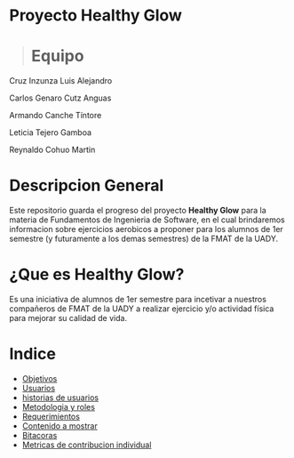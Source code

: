 # Proyecto Healthy Glow

> # Equipo
Cruz Inzunza Luis Alejandro

Carlos Genaro Cutz Anguas

Armando Canche Tíntore 

Leticia Tejero Gamboa 

Reynaldo Cohuo Martin 

# Descripcion General

Este repositorio guarda el progreso del proyecto **Healthy Glow** para la materia de Fundamentos de Ingenieria de Software, en el cual brindaremos informacion sobre ejercicios aerobicos a proponer para los alumnos de 1er semestre (y futuramente a los demas semestres) de la FMAT de la UADY.

# ¿Que es Healthy Glow?

Es una iniciativa de alumnos de 1er semestre para incetivar a nuestros compañeros de FMAT de la UADY a realizar ejercicio y/o actividad física para mejorar su calidad de vida.

# Indice
* [Objetivos](Documentacion/Objetivo.md)
* [Usuarios](Documentacion/Usuarios.md)
* [historias de usuarios](Documentacion/Historias_de_Usuarios.md)
* [Metodologia y roles](Documentacion/Metodologia_y_roles.md)
* [Requerimientos](Documentacion/Requerimientos.md)
* [Contenido a mostrar](Documentacion/Contenido)
* [Bitacoras](Documentacion/Bitacoras.md)
* [Metricas de contribucion individual]()